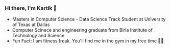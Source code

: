 ### Hi there, I'm Kartik 👋
- Masters in Computer Science - Data Science Track Student at University of Texas at Dallas
- Computer Scinece and engineering graduate from Birla Institute of Technology and Science
- Fun Fact: I am fitness freak. You'll find me in the gym in my free time :weight_lifting_man:
<!--
**KartikAnand17/KartikAnand17** is a ✨ _special_ ✨ repository because its `README.md` (this file) appears on your GitHub profile.

Here are some ideas to get you started:

- 🔭 I’m currently working on ...
- 🌱 I’m currently learning ...
- 👯 I’m looking to collaborate on ...
- 🤔 I’m looking for help with ...
- 💬 Ask me about ...
- 📫 How to reach me: ...
- 😄 Pronouns: ...
- ⚡ Fun fact: ...
-->
